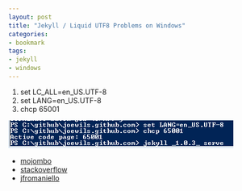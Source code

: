 ```yaml
---
layout: post
title: "Jekyll / Liquid UTF8 Problems on Windows"
categories:
- bookmark
tags:
- jekyll
- windows
---
```


1. set LC_ALL=en_US.UTF-8
2. set LANG=en_US.UTF-8
3. chcp 65001

![Jekyll Bug](/images/posts/jekyllutf8windowsbug.png)


* [mojombo](https://github.com/mojombo/jekyll/issues/188)
* [stackoverflow](http://stackoverflow.com/questions/13146420/my-jekyll-site-cant-build-liquid-exception-incompatible-character-encodings)
* [jfromaniello](https://github.com/jfromaniello/joseoncodecom/blob/master/_posts/2011-11-27-solving-utf-problem-with-jekyll-on-windows.markdown)

